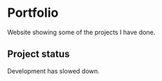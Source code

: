 # **Portfolio**

Website showing some of the projects I have done.

## Project status

Development has slowed down.
